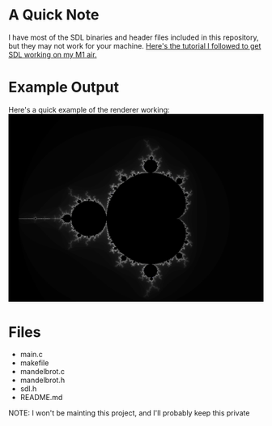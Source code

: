 # A Quick Note

I have most of the SDL binaries and header files included in this repository, but they may not work for your machine.
[Here's the tutorial I followed to get SDL working on my M1 air.](https://medium.com/@edkins.sarah/set-up-sdl2-on-your-mac-without-xcode-6b0c33b723f7)

# Example Output

Here's a quick example of the renderer working:
![mandelbrot image](./images/mandelbrot.png)

# Files

- main.c
- makefile
- mandelbrot.c
- mandelbrot.h
- sdl.h
- README.md

NOTE: I won't be mainting this project, and I'll probably keep this private
